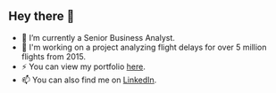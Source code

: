 ## Hey there 👋

- 🌱 I’m currently a Senior Business Analyst.
- 🔭 I'm working on a project analyzing flight delays for over 5 million flights from 2015.
- ⚡ You can view my portfolio [here](https://mavenanalytics.io/profile/gurjeevanmalhi).
- 📫 You can also find me on [LinkedIn](https://www.linkedin.com/in/gurjeevanmalhi/).

<!--
**gurjeevanmalhi/gurjeevanmalhi** is a ✨ _special_ ✨ repository because its `README.md` (this file) appears on your GitHub profile.

Here are some ideas to get you started:

- 🔭 I’m currently working on ...
- 🌱 I’m currently learning ...
- 👯 I’m looking to collaborate on ...
- 🤔 I’m looking for help with ...
- 💬 Ask me about ...
- 📫 How to reach me: ...
- 😄 Pronouns: ...
- ⚡ Fun fact: ...
-->
